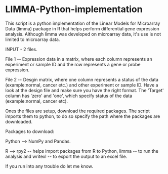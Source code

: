 # LIMMA-Python-implementation
This script is a python implementation of the Linear Models for Microarray Data (limma) package in R that helps perform differential gene expression analysis. Although limma was developed on microarray data, it's use is not limited to microarray data.  

INPUT - 2 files.

File 1 -- Expression data in a matrix, where each column represents an experiment or sample ID and the row represents a gene or probe expression.

File 2 -- Desgin matrix, where one column represents a status of the data (example:normal, cancer etc.) and other experiment or sample ID. 
Have a look at the design file and make sure you have the right format. The 'Target'  column has 'zero' and 'one', which specify status of the data (example:normal, cancer etc).

Ones the files are setup, download the required packages. The script imports them to python, to do so specify the path where the  packages are downloaded.

Packages to download:

Python --> NumPy and Pandas.

R --> rpy2 -- helps import packages from R to Python, limma -- to run the analysis and writexl -- to export the output to an excel file.

If you run into any trouble do let me know.
